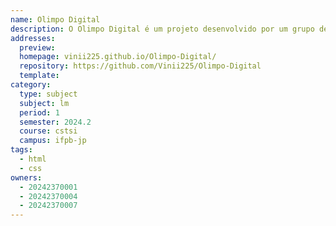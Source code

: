 ```yaml
---
name: Olimpo Digital
description: O Olimpo Digital é um projeto desenvolvido por um grupo de alunos do curso de Sistemas para Internet do IFPB. Nosso objetivo é trazer informações acessíveis e organizadas sobre a mitologia grega, abordando suas histórias, principais deuses, heróis e curiosidades.
addresses:
  preview: 
  homepage: vinii225.github.io/Olimpo-Digital/
  repository: https://github.com/Vinii225/Olimpo-Digital
  template: 
category:
  type: subject
  subject: lm
  period: 1
  semester: 2024.2
  course: cstsi
  campus: ifpb-jp
tags:
  - html
  - css
owners:
  - 20242370001
  - 20242370004
  - 20242370007
---
```

